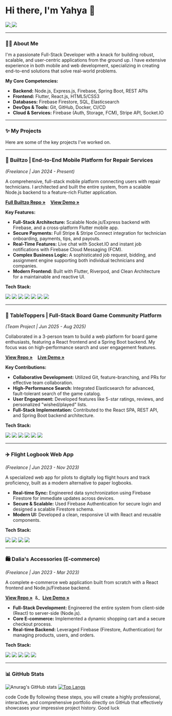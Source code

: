 # Hi there, I'm Yahya 👋

<a href="https://www.linkedin.com/in/yahya-alhoussein/" target="_blank">
  <img src="https://img.shields.io/badge/LinkedIn-0077B5?style=for-the-badge&logo=linkedin&logoColor=white" />
</a>
<a href="mailto:[your-email]">
  <img src="https://img.shields.io/badge/Email-D14836?style=for-the-badge&logo=gmail&logoColor=white" />
</a>

---

### 👨‍💻 About Me
I'm a passionate Full-Stack Developer with a knack for building robust, scalable, and user-centric applications from the ground up. I have extensive experience in both mobile and web development, specializing in creating end-to-end solutions that solve real-world problems.

**My Core Competencies:**
- **Backend:** Node.js, Express.js, Firebase, Spring Boot, REST APIs
- **Frontend:** Flutter, React.js, HTML5/CSS3
- **Databases:** Firebase Firestore, SQL, Elasticsearch
- **DevOps & Tools:** Git, GitHub, Docker, CI/CD
- **Cloud & Services:** Firebase (Auth, Storage, FCM), Stripe API, Socket.IO

---

### ✨ My Projects

Here are some of the key projects I've worked on.

---

### 📱 Builtzo | End-to-End Mobile Platform for Repair Services
*(Freelance | Jan 2024 - Present)*

A comprehensive, full-stack mobile platform connecting users with repair technicians. I architected and built the entire system, from a scalable Node.js backend to a feature-rich Flutter application.

<p align="left">
  <a href="https://github.com/YahyaAlhoussein/Builtzo" target="_blank"><strong>Full Builtzo Repo »</strong></a> &nbsp;&nbsp;
  <a href="[Link to App Store/Play Store or Demo Video]" target="_blank"><strong>View Demo »</strong></a>
</p>

<!-- **RECOMMENDATION:** Add a GIF of your app in action here! -->
<!-- <img src="[link-to-your-builtzo-demo.gif]" width="600" /> -->

**Key Features:**
- **Full-Stack Architecture:** Scalable Node.js/Express backend with Firebase, and a cross-platform Flutter mobile app.
- **Secure Payments:** Full Stripe & Stripe Connect integration for technician onboarding, payments, tips, and payouts.
- **Real-Time Features:** Live chat with Socket.IO and instant job notifications with Firebase Cloud Messaging (FCM).
- **Complex Business Logic:** A sophisticated job request, bidding, and assignment engine supporting both individual technicians and companies.
- **Modern Frontend:** Built with Flutter, Riverpod, and Clean Architecture for a maintainable and reactive UI.

**Tech Stack:**
<p align="left">
  <img src="https://img.shields.io/badge/Node.js-339933?style=for-the-badge&logo=node.js&logoColor=white" />
  <img src="https://img.shields.io/badge/Express.js-000000?style=for-the-badge&logo=express&logoColor=white" />
  <img src="https://img.shields.io/badge/Firebase-FFCA28?style=for-the-badge&logo=firebase&logoColor=black" />
  <img src="https://img.shields.io/badge/Stripe-626CD9?style=for-the-badge&logo=stripe&logoColor=white" />
  <img src="https://img.shields.io/badge/Socket.io-010101?style=for-the-badge&logo=socket.io&logoColor=white" />
  <img src="https://img.shields.io/badge/Flutter-02569B?style=for-the-badge&logo=flutter&logoColor=white" />
  <img src="https://img.shields.io/badge/Dart-0175C2?style=for-the-badge&logo=dart&logoColor=white" />
</p>

---

### 🎲 TableToppers | Full-Stack Board Game Community Platform
*(Team Project | Jun 2025 - Aug 2025)*

Collaborated in a 3-person team to build a web platform for board game enthusiasts, featuring a React frontend and a Spring Boot backend. My focus was on high-performance search and user engagement features.

<p align="left">
  <a href="https://github.com/Alexei-Hazell/capstone-TableTopped/tree/development" target="_blank"><strong>View Repo »</strong></a> &nbsp;&nbsp;
  <a href="[Live Demo Link for TableToppers]" target="_blank"><strong>Live Demo »</strong></a>
</p>

<!-- <img src="[link-to-your-tabletoppers-demo.gif]" width="600" /> -->

**Key Contributions:**
- **Collaborative Development:** Utilized Git, feature-branching, and PRs for effective team collaboration.
- **High-Performance Search:** Integrated Elasticsearch for advanced, fault-tolerant search of the game catalog.
- **User Engagement:** Developed features like 5-star ratings, reviews, and personalized "wished/played" lists.
- **Full-Stack Implementation:** Contributed to the React SPA, REST API, and Spring Boot backend architecture.

**Tech Stack:**
<p align="left">
  <img src="https://img.shields.io/badge/React-20232A?style=for-the-badge&logo=react&logoColor=61DAFB" />
  <img src="https://img.shields.io/badge/Spring_Boot-6DB33F?style=for-the-badge&logo=spring-boot&logoColor=white" />
  <img src="https://img.shields.io/badge/Java-ED8B00?style=for-the-badge&logo=java&logoColor=white" />
  <img src="https://img.shields.io/badge/Elasticsearch-005571?style=for-the-badge&logo=elasticsearch&logoColor=white" />
  <img src="https://img.shields.io/badge/SQL-025E8C?style=for-the-badge&logo=microsoft-sql-server&logoColor=white" />
  <img src="https://img.shields.io/badge/Git-F05032?style=for-the-badge&logo=git&logoColor=white" />
</p>

---

### ✈️ Flight Logbook Web App
*(Freelance | Jun 2023 - Nov 2023)*

A specialized web app for pilots to digitally log flight hours and track proficiency, built as a modern alternative to paper logbooks.

- **Real-time Sync:** Engineered data synchronization using Firebase Firestore for immediate updates across devices.
- **Secure & Scalable:** Used Firebase Authentication for secure login and designed a scalable Firestore schema.
- **Modern UI:** Developed a clean, responsive UI with React and reusable components.

**Tech Stack:**
<p align="left">
  <img src="https://img.shields.io/badge/React-20232A?style=for-the-badge&logo=react&logoColor=61DAFB" />
  <img src="https://img.shields.io/badge/Firebase-FFCA28?style=for-the-badge&logo=firebase&logoColor=black" />
  <img src="https://img.shields.io/badge/HTML5-E34F26?style=for-the-badge&logo=html5&logoColor=white" />
  <img src="https://img.shields.io/badge/CSS3-1572B6?style=for-the-badge&logo=css3&logoColor=white" />
</p>

---

### 🛍️ Dalia's Accessories (E-commerce)
*(Freelance | Jan 2023 - Mar 2023)*

A complete e-commerce web application built from scratch with a React frontend and Node.js/Firebase backend.

<p align="left">
  <a href="https://github.com/yah96/DaliasAccessories" target="_blank"><strong>View Repo »</strong></a> &nbsp;&_&nbsp;
  <a href="https://yah96.github.io/DaliasAccessories/" target="_blank"><strong>Live Demo »</strong></a>
</p>

- **Full-Stack Development:** Engineered the entire system from client-side (React) to server-side (Node.js).
- **Core E-commerce:** Implemented a dynamic shopping cart and a secure checkout process.
- **Real-time Backend:** Leveraged Firebase (Firestore, Authentication) for managing products, users, and orders.

**Tech Stack:**
<p align="left">
  <img src="https://img.shields.io/badge/React-20232A?style=for-the-badge&logo=react&logoColor=61DAFB" />
  <img src="https://img.shields.io/badge/Node.js-339933?style=for-the-badge&logo=node.js&logoColor=white" />
  <img src="https://img.shields.io/badge/Firebase-FFCA28?style=for-the-badge&logo=firebase&logoColor=black" />
  <img src="https://img.shields.io/badge/HTML5-E34F26?style=for-the-badge&logo=html5&logoColor=white" />
  <img src="https://img.shields.io/badge/CSS3-1572B6?style=for-the-badge&logo=css3&logoColor=white" />
</p>

---

### 📊 GitHub Stats
![Anurag's GitHub stats](https://github-readme-stats.vercel.app/api?username=yahyaalhoussein&show_icons=true&theme=radical)
[![Top Langs](https://github-readme-stats.vercel.app/api/top-langs/?username=yahyaalhoussein&layout=compact&theme=radical)](https://github.com/anuraghazra/github-readme-stats)

code
Code
By following these steps, you will create a highly professional, interactive, and comprehensive portfolio directly on GitHub that effectively showcases your impressive project history. Good luck
